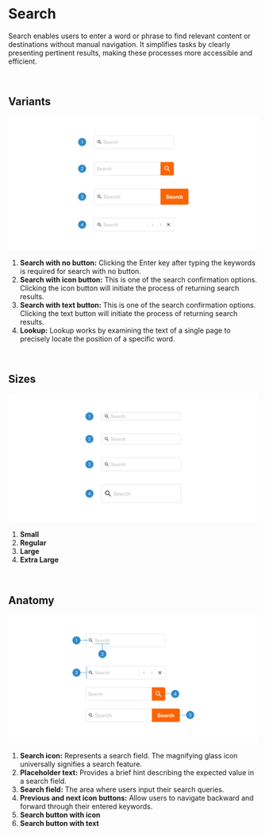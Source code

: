 # Search

Search enables users to enter a word or phrase to find relevant content or destinations without manual navigation. It simplifies tasks by clearly presenting pertinent results, making these processes more accessible and efficient.

<br>

## Variants

<img src="../../assets/images/components/search-variants.jpg" alt="search-variants" width="752"/>

1. <b>Search with no button:</b> Clicking the Enter key after typing the keywords is required for search with no button.
2. <b>Search with icon button:</b> This is one of the search confirmation options. Clicking the icon button will initiate the process of returning search results.
3. <b>Search with text button:</b> This is one of the search confirmation options. Clicking the text button will initiate the process of returning search results.
4. <b>Lookup:</b> Lookup works by examining the text of a single page to precisely locate the position of a specific word.

<br>

## Sizes

<img src="../../assets/images/components/search-sizes.jpg" alt="search-sizes" width="752"/>

1. <b>Small</b> 
2. <b>Regular</b> 
3. <b>Large</b> 
4. <b>Extra Large</b>

<br>

## Anatomy

<img src="../../assets/images/components/search-anatomy.jpg" alt="search-anatomy" width="752"/>

1. <b>Search icon:</b> Represents a search field. The magnifying glass icon universally signifies a search feature.
2. <b>Placeholder text:</b> Provides a brief hint describing the expected value in a search field.
3. <b>Search field:</b> The area where users input their search queries.
4. <b>Previous and next icon buttons:</b> Allow users to navigate backward and forward through their entered keywords.
5. <b>Search button with icon</b>
6. <b>Search button with text</b>